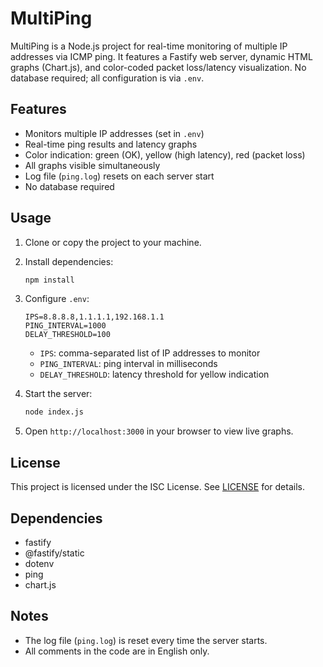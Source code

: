 
# MultiPing

MultiPing is a Node.js project for real-time monitoring of multiple IP addresses via ICMP ping. It features a Fastify web server, dynamic HTML graphs (Chart.js), and color-coded packet loss/latency visualization. No database required; all configuration is via `.env`.

## Features

- Monitors multiple IP addresses (set in `.env`)
- Real-time ping results and latency graphs
- Color indication: green (OK), yellow (high latency), red (packet loss)
- All graphs visible simultaneously
- Log file (`ping.log`) resets on each server start
- No database required

## Usage

1. Clone or copy the project to your machine.

2. Install dependencies:

   ```sh
   npm install
   ```

3. Configure `.env`:

   ```env
   IPS=8.8.8.8,1.1.1.1,192.168.1.1
   PING_INTERVAL=1000
   DELAY_THRESHOLD=100
   ```

   - `IPS`: comma-separated list of IP addresses to monitor
   - `PING_INTERVAL`: ping interval in milliseconds
   - `DELAY_THRESHOLD`: latency threshold for yellow indication

4. Start the server:

   ```sh
   node index.js
   ```

5. Open `http://localhost:3000` in your browser to view live graphs.

## License

This project is licensed under the ISC License. See [LICENSE](LICENSE) for details.

## Dependencies

- fastify
- @fastify/static
- dotenv
- ping
- chart.js

## Notes

- The log file (`ping.log`) is reset every time the server starts.
- All comments in the code are in English only.
